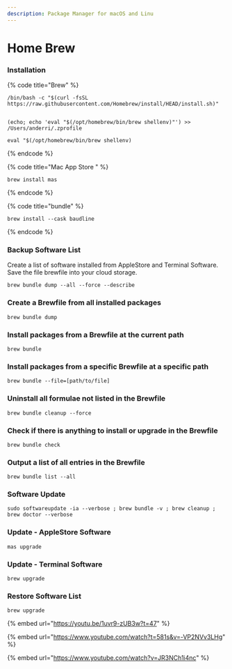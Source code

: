 ```yaml
---
description: Package Manager for macOS and Linu
---
```


# Home Brew



### Installation

{% code title="Brew" %}
```
/bin/bash -c "$(curl -fsSL https://raw.githubusercontent.com/Homebrew/install/HEAD/install.sh)"


(echo; echo 'eval "$(/opt/homebrew/bin/brew shellenv)"') >> /Users/anderri/.zprofile

eval "$(/opt/homebrew/bin/brew shellenv)

```
{% endcode %}

{% code title="Mac App Store " %}
```
brew install mas
```
{% endcode %}

{% code title="bundle" %}
```
brew install --cask baudline
```
{% endcode %}

### Backup Software List

Create a list of software installed from AppleStore and Terminal Software. Save the file brewfile into your cloud storage.&#x20;

```
brew bundle dump --all --force --describe
```

### Create a Brewfile from all installed packages

```
brew bundle dump
```

### Install packages from a Brewfile at the current path

```
brew bundle
```

### Install packages from a specific Brewfile at a specific path

```
brew bundle --file=[path/to/file]
```



### Uninstall all formulae not listed in the Brewfile

```
brew bundle cleanup --force
```

### Check if there is anything to install or upgrade in the Brewfile

```
brew bundle check
```

### Output a list of all entries in the Brewfile

```
brew bundle list --all
```

### Software Update

```
sudo softwareupdate -ia --verbose ; brew bundle -v ; brew cleanup ; brew doctor --verbose
```

### Update - AppleStore Software

```
mas upgrade
```

### &#x20;Update - Terminal Software

```
brew upgrade
```

### &#x20;Restore Software List&#x20;

```
brew upgrade
```





{% embed url="https://youtu.be/1uvr9-zUB3w?t=47" %}

{% embed url="https://www.youtube.com/watch?t=581s&v=-VP2NVv3LHg" %}

{% embed url="https://www.youtube.com/watch?v=JR3NCh1i4nc" %}




